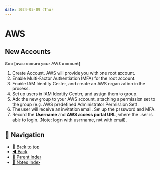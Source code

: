 ```yaml
---
date: 2024-05-09 (Thu)
---
```


# AWS

## New Accounts

See [aws: secure your AWS account]

1. Create Account. AWS will provide you with one root account.
2. Enable Multi-Factor Authentiation (MFA) for the root account.
3. Enable IAM Identity Center, and create an AWS organization in the process.
4. Set up users in IAM Identity Center, and assign them to group.
5. Add the new group to your AWS account, attaching a permission set to the
   group (e.g. AWS predefined Administrator Permission Set).
6. The user will receive an invitation email. Set up the password and MFA.
7. Record the **Username** and **AWS access portal URL**, where the user is able
   to login. (Note: login with username, not with email).

## 🧭 Navigation

- [🔼 Back to top](#aws)
- [◀️ Back](../../../index.md)
- [🔖 Parent index](../../../index.md)
- [📑 Notes Index](../../../index.md)
